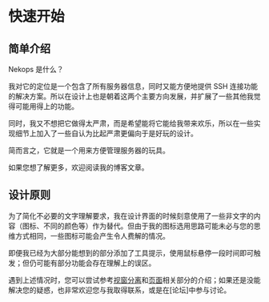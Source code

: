 # 快速开始

## 简单介绍

Nekops 是什么？

我对它的定位是一个包含了所有服务器信息，同时又能方便地提供 SSH 连接功能的解决方案。所以在设计上也是朝着这两个主要方向发展，并扩展了一些其他我觉得可能用得上的功能。

同时，我又不想把它做得太严肃，而是希望能将它能给我带来欢乐，所以在一些实现细节上加入了一些自认为比起严肃更偏向于是好玩的设计。

简而言之，它就是一个用来方便管理服务器的玩具。

如果您想了解更多，欢迎阅读我的博客文章。<!-- TODO 还没写呢，写好了在这里更新一下链接 -->

## 设计原则

为了简化不必要的文字理解要求，我在设计界面的时候刻意使用了一些非文字的内容（图标、不同的颜色等）作为替代。但由于我的图标选用思路可能未必与您的思维方式相同，一些图标可能会产生令人费解的情况。

即便我已经为大部分能想到的部分添加了工具提示，使用鼠标悬停一段时间即可触发；但仍可能有部分功能会存在理解上的误区。

遇到上述情况时，您可以尝试参考[视窗分离]和[页面]相关部分的介绍；如果还是没能解决您的疑惑，也非常欢迎您与我取得联系，或是在[论坛]中参与讨论。

[视窗分离]: /window/
[页面]: /page/
<!-- [论坛]: https://forum.nekops.app // TODO 还在建设 -->
